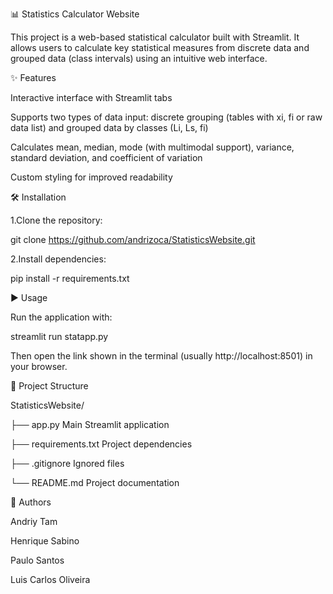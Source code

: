 📊 Statistics Calculator Website



This project is a web-based statistical calculator built with Streamlit. It allows users to calculate key statistical measures from discrete data and grouped data (class intervals) using an intuitive web interface.



✨ Features



Interactive interface with Streamlit tabs



Supports two types of data input: discrete grouping (tables with xi, fi or raw data list) and grouped data by classes (Li, Ls, fi)



Calculates mean, median, mode (with multimodal support), variance, standard deviation, and coefficient of variation



Custom styling for improved readability



🛠️ Installation



1.Clone the repository:

git clone https://github.com/andrizoca/StatisticsWebsite.git

2.Install dependencies:

pip install -r requirements.txt



▶️ Usage



Run the application with:

streamlit run statapp.py



Then open the link shown in the terminal (usually http://localhost:8501) in your browser.

📂 Project Structure



StatisticsWebsite/

├── app.py Main Streamlit application

├── requirements.txt Project dependencies

├── .gitignore Ignored files

└── README.md Project documentation



👥 Authors



Andriy Tam

Henrique Sabino

Paulo Santos

Luis Carlos Oliveira

